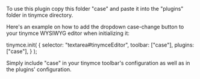To use this plugin copy this folder "case" and paste it into the "plugins" folder in tinymce directory.

Here's an example on how to add the dropdown case-change button to your tinymce WYSIWYG editor when initializing it:

tinymce.init(
	{
		selector: "textarea#tinymceEditor",
		toolbar: ["case"],
            	plugins: ["case"],
	}
);

Simply include "case" in your tinymce toolbar's configuration as well as in the plugins' configuration.